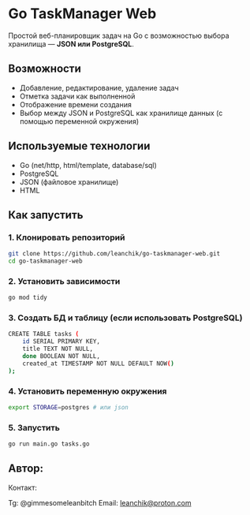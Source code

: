 # Go TaskManager Web

Простой веб-планировщик задач на Go с возможностью выбора хранилища — **JSON или PostgreSQL**.

## Возможности

- Добавление, редактирование, удаление задач
- Отметка задачи как выполненной
- Отображение времени создания
- Выбор между JSON и PostgreSQL как хранилище данных (с помощью переменной окружения)

## Используемые технологии

- Go (net/http, html/template, database/sql)
- PostgreSQL
- JSON (файловое хранилище)
- HTML

## Как запустить

### 1. Клонировать репозиторий

```bash
git clone https://github.com/leanchik/go-taskmanager-web.git
cd go-taskmanager-web
```
### 2. Установить зависимости

```bash
go mod tidy
```
### 3. Создать БД и таблицу (если использовать PostgreSQL)

```bash
CREATE TABLE tasks (
    id SERIAL PRIMARY KEY,
    title TEXT NOT NULL,
    done BOOLEAN NOT NULL,
    created_at TIMESTAMP NOT NULL DEFAULT NOW()
);
```
### 4. Установить переменную окружения

```bash
export STORAGE=postgres # или json
```
### 5. Запустить

```bash
go run main.go tasks.go
```
## Автор:

Контакт: 

Tg: @gimmesomeleanbitch 
Email: leanchik@proton.com
